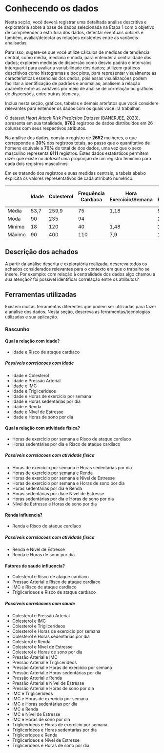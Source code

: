 # Conhecendo os dados

Nesta seção, você deverá registrar uma detalhada análise descritiva e exploratória sobre a base de dados selecionada na Etapa 1 com o objetivo de compreender a estrutura dos dados, detectar eventuais _outliers_ e também, avaliar/detectar as relações existentes entre as variáveis analisadas.

Para isso, sugere-se que você utilize cálculos de medidas de tendência central, como média, mediana e moda, para entender a centralidade dos dados; explorem medidas de dispersão como desvio padrão e intervalos interquartil para avaliar a variabilidade dos dados; utilizem gráficos descritivos como histogramas e box plots, para representar visualmente as características essenciais dos dados, pois essas visualizações podem facilitar a identificação de padrões e anomalias; analisem a relação aparente entre as variáveis por meio de análise de correlação ou gráficos de dispersões, entre outras técnicas. 

Inclua nesta seção, gráficos, tabelas e demais artefatos que você considere relevantes para entender os dados com os quais você irá trabalhar. 


O dataset _Heart Attack Risk Prediction Dataset_ (BANERJEE, 2023), apresenta em sua totalidade, **8763** registros de dados distribuídos em 26 colunas com seus respectivos atributos. 

Na análise dos dados, consta o registro de **2652** mulheres, o que corresponde a **30%** dos registros totais, ao passo que o quantitativo de homens equivale a **70%** do total de dos dados, uma vez que o sexo masculino representa **6111** registros. Estes dados estatísticos permitem dizer que existe no _dataset_ uma proporção de um registro feminino para cada dois registros masculinos.

Em se tratando dos registros e suas medidas centrais, a tabela abaixo explicita os valores representativos de cada atrributo numérico.

| |Idade|Colesterol|Frequência Cardíaca|Hora Exercício/Semana|Nível Estresse|Horas Sedentárias/Dia|Renda| IMC |Triglicerídios|Dias Atividade Física|Horas Sono/Dia|
|-|-----|-----------|--------------|--------------|----------------|-----------------------|----| ---| ----| ----| -----|
|Média| 53,7 | 259,9 |  75  | 1,18 |  5,4  |  1,16  | 158.263,18 |   | 417,7 |  3,4 | 10 |
|Moda| 90 | 235 | 94 |     |  2 |    |  22.527,80 |    | 799 | 3 | 10 |
|Mínimo| 18 | 120 | 40 | 1,48 | 1 |   | 20.062,00 |    | 30 | 0 | 4 |
|Máximo| 90 | 400 | 110 | 7,9 | 10 |   | 299.954,00 |   | 800 | 7 | 10 |

## Descrição dos achados

A partir da análise descrita e exploratória realizada, descreva todos os achados considerados relevantes para o contexto em que o trabalho se insere. Por exemplo: com relação à centralidade dos dados algo chamou a sua atenção? foi possível identificar correlação entre os atributos?

## Ferramentas utilizadas

Existem muitas ferramentas diferentes que podem ser utilizadas para fazer a análise dos dados. Nesta seção, descreva as ferramentas/tecnologias utilizadas e sua aplicação.

### Rascunho

#### Qual a relação com idade?
- Idade e Risco de ataque cardíaco

##### Possiveis correlacoes com idade
- Idade e Colesterol
- Idade e Pressão Arterial
- Idade e IMC
- Idade e Triglicerídeos
- Idade e Horas de exercício por semana
- Idade e Horas sedentárias por dia
- Idade e Renda
- Idade e Nível de Estresse
- Idade e Horas de sono por dia

#### Qual a relação com atividade fisica?
- Horas de exercício por semana e Risco de ataque cardíaco
- Horas sedentárias por dia e Risco de ataque cardíaco

##### Possiveis correlacoes com atividade fisica
- Horas de exercício por semana e Horas sedentárias por dia
- Horas de exercício por semana e Renda
- Horas de exercício por semana e Nível de Estresse
- Horas de exercício por semana e Horas de sono por dia
- Horas sedentárias por dia e Renda
- Horas sedentárias por dia e Nível de Estresse
- Horas sedentárias por dia e Horas de sono por dia
- Nível de Estresse e Horas de sono por dia

#### Renda influencia?
- Renda e Risco de ataque cardíaco

##### Possiveis correlacoes com atividade fisica
- Renda e Nível de Estresse
- Renda e Horas de sono por dia

#### Fatores de saude influencia?
- Colesterol e Risco de ataque cardíaco
- Pressao Arterial e Risco de ataque cardíaco
- IMC e Risco de ataque cardíaco
- Triglicerideos e Risco de ataque cardíaco

##### Possiveis correlacoes com saude
- Colesterol e Pressão Arterial
- Colesterol e IMC
- Colesterol e Triglicerídeos
- Colesterol e Horas de exercício por semana
- Colesterol e Horas sedentárias por dia
- Colesterol e Renda
- Colesterol e Nível de Estresse
- Colesterol e Horas de sono por dia
- Pressão Arterial e IMC
- Pressão Arterial e Triglicerídeos
- Pressão Arterial e Horas de exercício por semana
- Pressão Arterial e Horas sedentárias por dia
- Pressão Arterial e Renda
- Pressão Arterial e Nível de Estresse
- Pressão Arterial e Horas de sono por dia
- IMC e Triglicerídeos
- IMC e Horas de exercício por semana
- IMC e Horas sedentárias por dia
- IMC e Renda
- IMC e Nível de Estresse
- IMC e Horas de sono por dia
- Triglicerídeos e Horas de exercício por semana
- Triglicerídeos e Horas sedentárias por dia
- Triglicerídeos e Renda
- Triglicerídeos e Nível de Estresse
- Triglicerídeos e Horas de sono por dia

